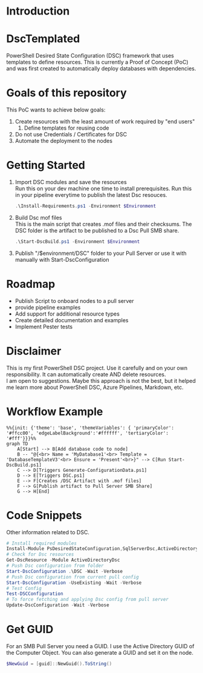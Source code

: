 # Introduction 
# DscTemplated
PowerShell Desired State Configuration (DSC) framework that uses templates to define resources. This is currently a Proof of Concept (PoC) and was first created to automatically deploy databases with dependencies.

# Goals of this repository
This PoC wants to achieve below goals:
1. Create resources with the least amount of work required by "end users"
    1. Define templates for reusing code
2. Do not use Credentials / Certificates for DSC
3. Automate the deployment to the nodes

# Getting Started
1.  Import DSC modules and save the resources \
    Run this on your dev machine one time to install prerequisites. Run this in your pipeline everytime to publish the latest Dsc resouces.
    ```powershell
    .\Install-Requirements.ps1 -Environment $Environment
    ```
2. Build Dsc mof files \
    This is the main script that creates .mof files and their checksums. The DSC folder is the artifact to be published to a Dsc Pull SMB share.
    ```powershell
    .\Start-DscBuild.ps1 -Environment $Environment
    ```
3. Publish "/$environment/DSC" folder to your Pull Server or use it with manually with Start-DscConfiguration

# Roadmap
- Publish Script to onboard nodes to a pull server
- provide pipeline examples
- Add support for additional resource types
- Create detailed documentation and examples
- Implement Pester tests

# Disclaimer
This is my first PowerShell DSC project. Use it carefully and on your own responsibility. It can automatically create AND delete resources. \
I am open to suggestions. Maybe this approach is not the best, but it helped me learn more about PowerShell DSC, Azure Pipelines, Markdown, etc.

# Workflow Example
```mermaid
%%{init: {'theme': 'base', 'themeVariables': { 'primaryColor': '#ffcc00', 'edgeLabelBackground':'#ffffff', 'tertiaryColor': '#fff'}}}%%
graph TD
    A[Start] --> B[Add database code to node]
    B -- "@{<br> Name = 'MyDatabase1'<br> Template = 'DatabaseTemplateV3'<br> Ensure = 'Present'<br>}" --> C[Run Start-DscBuild.ps1]
    C --> D[Triggers Generate-ConfigurationData.ps1]
    D --> E[Triggers DSC.ps1]
    E --> F[Creates /DSC Artifact with .mof files]
    F --> G[Publish artifact to Pull Server SMB Share]
    G --> H[End]
```

# Code Snippets
Other information related to DSC.

```Powershell
# Install required modules
Install-Module PsDesiredStateConfiguration,SqlServerDsc,ActiveDirectoryDsc,DnsServerDsc -Repository PSGallery
# Check for Dsc resources
Get-DscResource -Module ActiveDirectoryDsc
# Push Dsc configuration from folder
Start-DscConfiguration .\DSC -Wait -Verbose
# Push Dsc configuration from current pull config
Start-DscConfiguration -UseExisting -Wait -Verbose
# Test Config
Test-DSCConfiguration
# To force fetching and applying Dsc config from pull server
Update-DscConfiguration -Wait -Verbose
```
# Get GUID
For an SMB Pull Server you need a GUID. I use the Active Directory GUID of the Computer Object. You can also generate a GUID and set it on the node.

```Powershell
$NewGuid = [guid]::NewGuid().ToString()
```